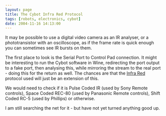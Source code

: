 ```yaml
---
layout: page
title: The Cybot Infra Red Protocol
tags: [robots, electronics, cybot]
date: 2004-11-16 14:13:00
---
```

It may be possible to use a digital video camera as an IR analyser, or a phototransistor with an oscilloscope, as if the frame rate is quick enough you can sometimes see IR bursts on them.

The first place to look is the Serial Port to Control Pad connection. It might be interesting to run the Cybot software in Wine, redirecting the port output to a fake port, then analysing this, while mirroring the stream to the real port - doing this for the return as well. The chances are that the [Infra Red](/wiki/infra_red.html "A type of EM radiation commonly used for digital communications") protocol used will just be an extension of this.

We would need to check if it is Pulse Coded IR (used by Sony Remote controls), Space Coded REC-80 (used by Panasonic Remote controls), Shift Coded RC-5 (used by Phillips) or otherwise.

I am still searching the net for it - but have not yet turned anything good up.
